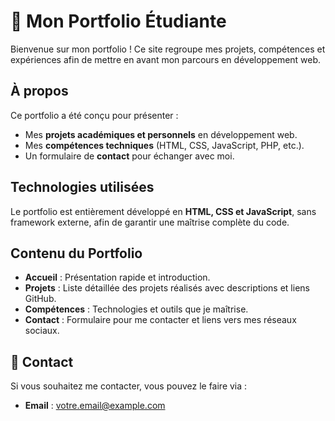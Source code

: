 



# 🌸 Mon Portfolio Étudiante  
Bienvenue sur mon portfolio ! Ce site regroupe mes projets, compétences et expériences afin de mettre en avant mon parcours en développement web.  

##  À propos  
Ce portfolio a été conçu pour présenter :  
- Mes **projets académiques et personnels** en développement web.  
- Mes **compétences techniques** (HTML, CSS, JavaScript, PHP, etc.).   
- Un formulaire de **contact** pour échanger avec moi.  

##  Technologies utilisées  
Le portfolio est entièrement développé en **HTML, CSS et JavaScript**, sans framework externe, afin de garantir une maîtrise complète du code.  

##  Contenu du Portfolio  
- **Accueil** : Présentation rapide et introduction.  
- **Projets** : Liste détaillée des projets réalisés avec descriptions et liens GitHub.  
- **Compétences** : Technologies et outils que je maîtrise.  
- **Contact** : Formulaire pour me contacter et liens vers mes réseaux sociaux.  


## 📧 Contact  
Si vous souhaitez me contacter, vous pouvez le faire via :  
- **Email** : votre.email@example.com  


